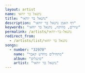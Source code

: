 ```yaml
---
layout: artist
name: נתנאל בר יוחאי
title: "נתנאל בר יוחאי"
description: "דף האמן נתנאל בר יוחאי"
keywords: "שירים, מוזיקה, נתנאל בר יוחאי"
permalink: /artists/נתנאל-בר-יוחאי
redirect_from:
  - /artists/list/נתנאל בר יוחאי
songs:
  - number: "32970"
    name: "מתחילים מחדש קאבר"
    album: "סינגלים"
    artist: "נתנאל בר יוחאי"
---
```

